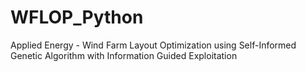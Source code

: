 # WFLOP_Python
Applied Energy - Wind Farm Layout Optimization using Self-Informed Genetic Algorithm with Information Guided Exploitation
